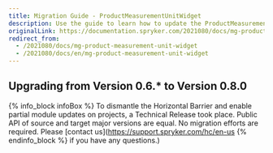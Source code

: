 ```yaml
---
title: Migration Guide - ProductMeasurementUnitWidget
description: Use the guide to learn how to update the ProductMeasurementUnitWidget module.
originalLink: https://documentation.spryker.com/2021080/docs/mg-product-measurement-unit-widget
redirect_from:
  - /2021080/docs/mg-product-measurement-unit-widget
  - /2021080/docs/en/mg-product-measurement-unit-widget
---
```


## Upgrading from Version 0.6.* to Version 0.8.0

{% info_block infoBox %}
To dismantle the Horizontal Barrier and enable partial module updates on projects, a Technical Release took place. Public API of source and target major versions are equal. No migration efforts are required. Please [contact us](https://support.spryker.com/hc/en-us
{% endinfo_block %} if you have any questions.)
